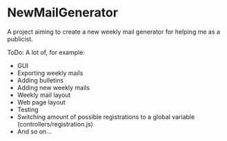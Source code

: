 # NewMailGenerator
A project aiming to create a new weekly mail generator for helping me as a publicist.

ToDo: A lot of, for example:
- GUI
- Exporting weekly mails
- Adding bulletins
- Adding new weekly mails
- Weekly mail layout
- Web page layout
- Testing
- Switching amount of possible registrations to a global variable (controllers/registration.js)
- And so on...